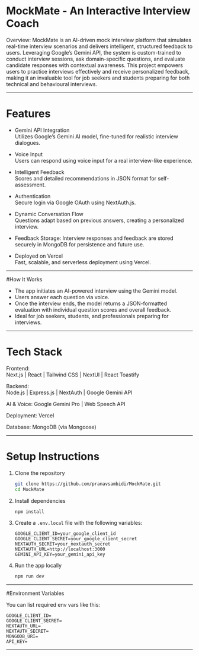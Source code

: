 # MockMate - An Interactive Interview Coach

Overview:
MockMate is an AI-driven mock interview platform that simulates real-time interview scenarios and delivers intelligent, structured feedback to users. 
Leveraging Google’s Gemini API, the system is custom-trained to conduct interview sessions, 
ask domain-specific questions, and evaluate candidate responses with contextual awareness.
This project empowers users to practice interviews effectively and receive personalized feedback, 
making it an invaluable tool for job seekers and students preparing for both technical and behavioural interviews.

---

# Features

- Gemini API Integration  
  Utilizes Google’s Gemini AI model, fine-tuned for realistic interview dialogues.

- Voice Input  
  Users can respond using voice input for a real interview-like experience.

- Intelligent Feedback  
  Scores and detailed recommendations in JSON format for self-assessment.

- Authentication  
  Secure login via Google OAuth using NextAuth.js.

- Dynamic Conversation Flow  
  Questions adapt based on previous answers, creating a personalized interview.

- Feedback Storage: Interview responses and feedback are stored securely in MongoDB for persistence and future use.

- Deployed on Vercel  
  Fast, scalable, and serverless deployment using Vercel.

---

#How It Works

- The app initiates an AI-powered interview using the Gemini model.
- Users answer each question via voice.
- Once the interview ends, the model returns a JSON-formatted evaluation with individual question scores and overall feedback.
- Ideal for job seekers, students, and professionals preparing for interviews.

---

# Tech Stack

Frontend:  
Next.js | React | Tailwind CSS | NextUI | React Toastify

Backend:  
Node.js | Express.js | NextAuth | Google Gemini API

AI & Voice: Google Gemini Pro | Web Speech API

Deployment: Vercel

Database: MongoDB (via Mongoose)

---

# Setup Instructions

1. Clone the repository
   ```bash
   git clone https://github.com/pranavsambidi/MockMate.git
   cd MockMate
   ```

2. Install dependencies
   ```bash
   npm install
   ```

3. Create a `.env.local` file with the following variables:
   ```env
   GOOGLE_CLIENT_ID=your_google_client_id
   GOOGLE_CLIENT_SECRET=your_google_client_secret
   NEXTAUTH_SECRET=your_nextauth_secret
   NEXTAUTH_URL=http://localhost:3000
   GEMINI_API_KEY=your_gemini_api_key
   ```

4. Run the app locally
   ```bash
   npm run dev
   ```

---

#Environment Variables

You can list required env vars like this:
```
GOOGLE_CLIENT_ID=
GOOGLE_CLIENT_SECRET=
NEXTAUTH_URL=
NEXTAUTH_SECRET=
MONGODB_URI=
API_KEY=
```
---




